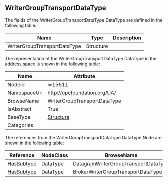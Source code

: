 <!-- datatype -->
## WriterGroupTransportDataType
  
<!-- end of description -->
The fields of the WriterGroupTransportDataType DataType are defined in the following table:  

|Name|Type|Description|
|---|---|---|
|WriterGroupTransportDataType|Structure||

The representation of the WriterGroupTransportDataType DataType in the address space is shown in the following table:  

|Name|Attribute|
|---|---|
|NodeId|i=15611|
|NamespaceUri|http://opcfoundation.org/UA/|
|BrowseName|WriterGroupTransportDataType|
|IsAbstract|True|
|BaseType|[Structure](../../DataTypes/Structure/readme.md)|
|Categories||

The references from the WriterGroupTransportDataType DataType Node are shown in the following table:  

|Reference|NodeClass|BrowseName|DataType|TypeDefinition|ModellingRule|
|---|---|---|---|---|---|
|[HasSubtype](../../ReferenceTypes/HasSubtype/readme.md)|DataType|DatagramWriterGroupTransportDataType||||
|[HasSubtype](../../ReferenceTypes/HasSubtype/readme.md)|DataType|BrokerWriterGroupTransportDataType||||

